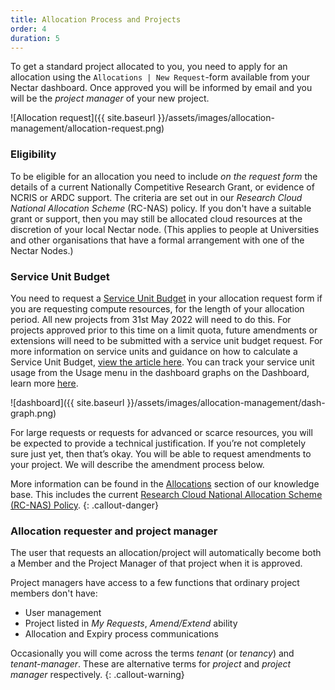 ```yaml
---
title: Allocation Process and Projects
order: 4
duration: 5
---
```


To get a standard project allocated to you, you need to apply for an allocation using the `Allocations | New Request`-form available from your Nectar dashboard. Once approved you will be informed by email and you will be the *project manager* of your new project.

![Allocation request]({{ site.baseurl }}/assets/images/allocation-management/allocation-request.png)

### Eligibility

To be eligible for an allocation you need to include *on the request form* the details of a current Nationally Competitive Research Grant, or evidence of NCRIS or ARDC support.  The criteria are set out in our *Research Cloud National Allocation Scheme* (RC-NAS) policy. If you don't have a suitable grant or support, then you may still be allocated cloud resources at the discretion of your local Nectar node.  (This applies to people at Universities and other organisations that have a formal arrangement with one of the Nectar Nodes.)

### Service Unit Budget

You need to request a [Service Unit Budget](https://support.ehelp.edu.au/support/solutions/articles/6000257023-what-are-service-units-and-how-do-i-request-a-budget-) in your allocation request form if you are requesting compute resources, for the length of your allocation period. All new projects from 31st May 2022 will need to do this. For projects approved prior to this time on a limit quota, future amendments or extensions will need to be submitted with a service unit budget request. For more information on service units and guidance on how to calculate a Service Unit Budget, [view the article here](https://support.ehelp.edu.au/support/solutions/articles/6000257485-how-to-estimate-a-service-unit-budget). You can track your service unit usage  from the Usage menu in the dashboard graphs on the Dashboard, learn more [here](https://support.ehelp.edu.au/support/solutions/articles/6000257054-understanding-your-service-unit-usage).

![dashboard]({{ site.baseurl }}/assets/images/allocation-management/dash-graph.png)

For large requests or requests for advanced or scarce resources, you will be expected to provide a technical justification. If you’re not completely sure just yet, then that’s okay. You will be able to request amendments to your project. We will describe the amendment process below.

More information can be found in the [Allocations](https://support.ehelp.edu.au/support/solutions/folders/6000230417) section of our knowledge base.  This includes the current [Research Cloud National Allocation Scheme (RC-NAS) Policy](https://support.ehelp.edu.au/support/solutions/articles/6000191233-research-cloud-national-allocation-scheme-rc-nas-policy-).
{: .callout-danger}

### Allocation requester and project manager

The user that requests an allocation/project will automatically become both a Member and the Project Manager of that project when it is approved.

Project managers have access to a few functions that ordinary project members don't have:

- User management
- Project listed in *My Requests*, *Amend/Extend* ability
- Allocation and Expiry process communications

Occasionally you will come across the terms *tenant* (or *tenancy*) and *tenant-manager*. These are alternative terms for *project* and *project manager* respectively.
{: .callout-warning}
